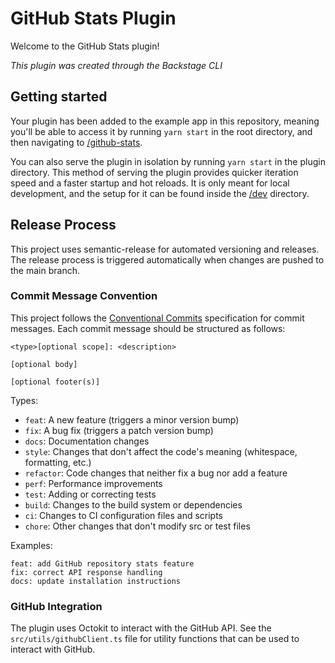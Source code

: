 # GitHub Stats Plugin

Welcome to the GitHub Stats plugin!

_This plugin was created through the Backstage CLI_

## Getting started

Your plugin has been added to the example app in this repository, meaning you'll be able to access it by running `yarn start` in the root directory, and then navigating to [/github-stats](http://localhost:3000/github-stats).

You can also serve the plugin in isolation by running `yarn start` in the plugin directory.
This method of serving the plugin provides quicker iteration speed and a faster startup and hot reloads.
It is only meant for local development, and the setup for it can be found inside the [/dev](./dev) directory.

## Release Process

This project uses semantic-release for automated versioning and releases. The release process is triggered automatically when changes are pushed to the main branch.

### Commit Message Convention

This project follows the [Conventional Commits](https://www.conventionalcommits.org/) specification for commit messages. Each commit message should be structured as follows:

```
<type>[optional scope]: <description>

[optional body]

[optional footer(s)]
```

Types:
- `feat`: A new feature (triggers a minor version bump)
- `fix`: A bug fix (triggers a patch version bump)
- `docs`: Documentation changes
- `style`: Changes that don't affect the code's meaning (whitespace, formatting, etc.)
- `refactor`: Code changes that neither fix a bug nor add a feature
- `perf`: Performance improvements
- `test`: Adding or correcting tests
- `build`: Changes to the build system or dependencies
- `ci`: Changes to CI configuration files and scripts
- `chore`: Other changes that don't modify src or test files

Examples:
```
feat: add GitHub repository stats feature
fix: correct API response handling
docs: update installation instructions
```

### GitHub Integration

The plugin uses Octokit to interact with the GitHub API. See the `src/utils/githubClient.ts` file for utility functions that can be used to interact with GitHub.
